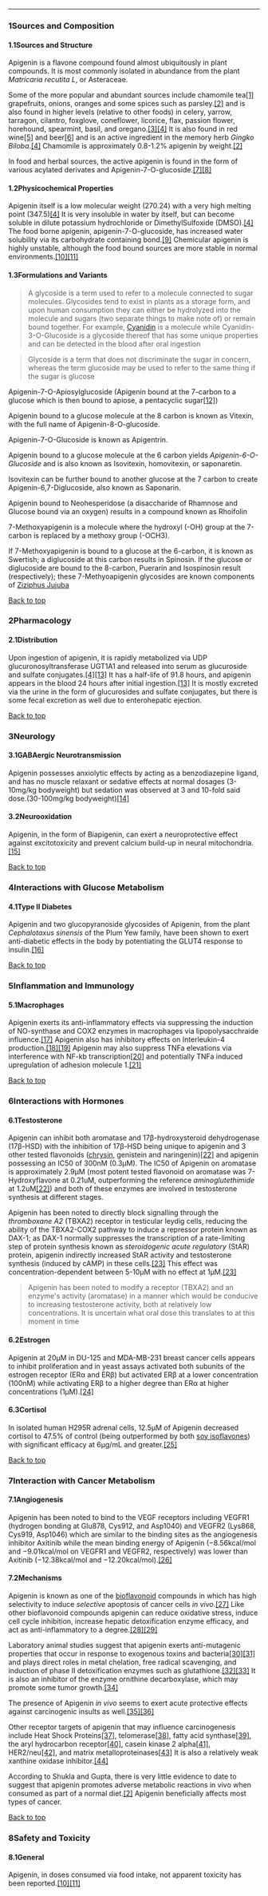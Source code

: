 





---


### 1Sources and Composition

#### 1.1Sources and Structure


Apigenin is a flavone compound found almost ubiquitously in plant compounds. It is most commonly isolated in abundance from the plant *Matricaria recutita L*, or Asteraceae.


Some of the more popular and abundant sources include chamomile tea[[1]](#ref1) grapefruits, onions, oranges and some spices such as parsley.[[2]](#ref2) and is also found in higher levels (relative to other foods) in celery, yarrow, tarragon, cilantro, foxglove, coneflower, licorice, flax, passion flower, horehound, spearmint, basil, and oregano.[[3]](#ref3)[[4]](#ref4) It is also found in red wine[[5]](#ref5) and beer[[6]](#ref6) and is an active ingredient in the memory herb *Gingko Biloba*.[[4]](#ref4) Chamomile is approximately 0.8-1.2% apigenin by weight.[[2]](#ref2)


In food and herbal sources, the active apigenin is found in the form of various acylated derivates and Apigenin-7-O-glucoside.[[7]](#ref7)[[8]](#ref8)


#### 1.2Physicochemical Properties


Apigenin itself is a low molecular weight (270.24) with a very high melting point (347.5)[[4]](#ref4) It is very insoluble in water by itself, but can become soluble in dilute potassium hydrochloride or DimethylSulfoxide (DMSO).[[4]](#ref4) The food borne apigenin, apigenin-7-O-glucoside, has increased water solubility via its carbohydrate containing bond.[[9]](#ref9) Chemicular apigenin is highly unstable, although the food bound sources are more stable in normal environments.[[10]](#ref10)[[11]](#ref11)


#### 1.3Formulations and Variants



> A glycoside is a term used to refer to a molecule connected to sugar molecules. Glycosides tend to exist in plants as a storage form, and upon human consumption they can either be hydrolyzed into the molecule and sugars (two separate things to make note of) or remain bound together. For example, [Cyanidin](/supplements/cyanidin/) is a molecule while Cyanidin-3-O-Glucoside is a glycoside thereof that has some unique properties and can be detected in the blood after oral ingestion



> Glycoside is a term that does not discriminate the sugar in concern, whereas the term glucoside may be used to refer to the same thing if the sugar is glucose


Apigenin-7-O-Apiosylglucoside (Apigenin bound at the 7-carbon to a glucose which is then bound to apiose, a pentacyclic sugar[[12]](#ref12))


Apigenin bound to a glucose molecule at the 8 carbon is known as Vitexin, with the full name of Apigenin-8-O-glucoside.


Apigenin-7-O-Glucoside is known as Apigentrin.


Apigenin bound to a glucose molecule at the 6 carbon yields *Apigenin-6-O-Glucoside* and is also known as Isovitexin, homovitexin, or saponaretin.


Isovitexin can be further bound to another glucose at the 7 carbon to create Apigenin-6,7-Diglucoside, also known as Saponarin.


Apigenin bound to Neohesperidose (a disaccharide of Rhamnose and Glucose bound via an oxygen) results in a compound known as Rhoifolin


7-Methoxyapigenin is a molecule where the hydroxyl (-OH) group at the 7-carbon is replaced by a methoxy group (-OCH3). 


If 7-Methoxyapigenin is bound to a glucose at the 6-carbon, it is known as Swertish; a diglucoside at this carbon results in Spinosin. If the glucose or diglucoside are bound to the 8-carbon, Puerarin and Isospinosin result (respectively); these 7-Methyoapigenin glycosides are known components of [Ziziphus Jujuba](/supplements/ziziphus-jujuba/)


[Back to top](#c-sources-and-composition)
### 2Pharmacology

#### 2.1Distribution


Upon ingestion of apigenin, it is rapidly metabolized via UDP glucuronosyltransferase UGT1A1 and released into serum as glucuroside and sulfate conjugates.[[4]](#ref4)[[13]](#ref13) It has a half-life of 91.8 hours, and apigenin appears in the blood 24 hours after initial ingestion.[[13]](#ref13) It is mostly excreted via the urine in the form of glucurosides and sulfate conjugates, but there is some fecal excretion as well due to enterohepatic ejection.


[Back to top](#c-pharmacology)
### 3Neurology

#### 3.1GABAergic Neurotransmission


Apigenin possesses anxiolytic effects by acting as a benzodiazepine ligand, and has no muscle relaxant or sedative effects at normal dosages (3-10mg/kg bodyweight) but sedation was observed at 3 and 10-fold said dose.(30-100mg/kg bodyweight)[[14]](#ref14)


#### 3.2Neurooxidation


Apigenin, in the form of Biapigenin, can exert a neuroprotective effect against excitotoxicity and prevent calcium build-up in neural mitochondria.[[15]](#ref15)


[Back to top](#c-neurology)
### 4Interactions with Glucose Metabolism

#### 4.1Type II Diabetes


Apigenin and two glucopyranoside glycosides of Apigenin, from the plant *Cephalotaxus sinensis* of the Plum Yew family, have been shown to exert anti-diabetic effects in the body by potentiating the GLUT4 response to insulin.[[16]](#ref16)


[Back to top](#c-interactions-with-glucose-metabolism)
### 5Inflammation and Immunology

#### 5.1Macrophages


Apigenin exerts its anti-inflammatory effects via suppressing the induction of NO-synthase and COX2 enzymes in macrophages via lipopolysacchraide influence.[[17]](#ref17) Apigenin also has inhibitory effects on Interleukin-4 production.[[18]](#ref18)[[19]](#ref19) Apigenin may also suppress TNFa elevations via interference with NF-kb transcription[[20]](#ref20) and potentially TNFa induced upregulation of adhesion molecule 1.[[21]](#ref21)


[Back to top](#c-inflammation-and-immunology)
### 6Interactions with Hormones

#### 6.1Testosterone


Apigenin can inhibit both aromatase and 17β-hydroxysteroid dehydrogenase (17β-HSD) with the inhibition of 17β-HSD being unique to apigenin and 3 other tested flavonoids ([chrysin](/supplements/chrysin/), genistein and naringenin)[[22]](#ref22) and apigenin possessing an IC50 of 300nM (0.3μM). The IC50 of Apigenin on aromatase is approximately 2.9μM (most potent tested flavonoid on aromatase was 7-Hydroxyflavone at 0.21uM, outperforming the reference *aminoglutethimide* at 1.2uM[[22]](#ref22)) and both of these enzymes are involved in testosterone synthesis at different stages.


Apigenin has been noted to directly block signalling through the *thromboxane A2* (TBXA2) receptor in testicular leydig cells, reducing the ability of the TBXA2-COX2 pathway to induce a repressor protein known as DAX-1; as DAX-1 normally suppresses the transcription of a rate-limiting step of protein synthesis known as *steroidogenic acute regulatory* (StAR) protein, apigenin indirectly increased StAR activity and testosterone synthesis (induced by cAMP) in these cells.[[23]](#ref23) This effect was concentration-dependent between 5-10μM with no effect at 1μM.[[23]](#ref23)



> Apigenin has been noted to modify a receptor (TBXA2) and an enzyme's activity (aromatase) in a manner which would be conducive to increasing testosterone activity, both at relatively low concentrations. It is uncertain what oral dose this translates to at this moment in time


#### 6.2Estrogen


Apigenin at 20μM in DU-125 and MDA-MB-231 breast cancer cells appears to inhibit proliferation and in yeast assays activated both subunits of the estrogen receptor (ERα and ERβ) but activated ERβ at a lower concentration (100nM) while activating ERβ to a higher degree than ERα at higher concentrations (1μM).[[24]](#ref24)


#### 6.3Cortisol


In isolated human H295R adrenal cells, 12.5μM of Apigenin decreased cortisol to 47.5% of control (being outperformed by both [soy isoflavones](/supplements/soy-isoflavones/)) with significant efficacy at 6μg/mL and greater.[[25]](#ref25)


[Back to top](#c-interactions-with-hormones)
### 7Interaction with Cancer Metabolism

#### 7.1Angiogenesis


Apigenin has been noted to bind to the VEGF receptors including VEGFR1 (hydrogen bonding at Glu878, Cys912, and Asp1040) and VEGFR2 (Lys868, Cys919, Asp1046) which are similar to the binding sites as the angiogenesis inhibitor Axitinib while the mean binding energy of Apigenin (−8.56kcal/mol and −9.01kcal/mol on VEGFR1 and VEGFR2, respectively) was lower than Axitinib (−12.38kcal/mol and −12.20kcal/mol).[[26]](#ref26)


#### 7.2Mechanisms


Apigenin is known as one of the [bioflavonoid](/supplements/bioflavonoids/) compounds in which has high selectivity to induce *selective* apoptosis of cancer cells *in vivo*.[[27]](#ref27) Like other bioflavonoid compounds apigenin can reduce oxidative stress, induce cell cycle inhibition, increase hepatic detoxification enzyme efficacy, and act as anti-inflammatory to a degree.[[28]](#ref28)[[29]](#ref29)


Laboratory animal studies suggest that apigenin exerts anti-mutagenic properties that occur in response to exogenous toxins and bacteria[[30]](#ref30)[[31]](#ref31) and plays direct roles in metal chelation, free radical scavenging, and induction of phase II detoxification enzymes such as glutathione.[[32]](#ref32)[[33]](#ref33) It is also an inhibitor of the enzyme ornithine decarboxylase, which may promote some tumor growth.[[34]](#ref34)


The presence of Apigenin *in vivo* seems to exert acute protective effects against carcinogenic insults as well.[[35]](#ref35)[[36]](#ref36) 


Other receptor targets of apigenin that may influence carcinogenesis include Heat Shock Proteins[[37]](#ref37), telomerase[[38]](#ref38), fatty acid synthase[[39]](#ref39), the aryl hydrocarbon receptor[[40]](#ref40), casein kinase 2 alpha[[41]](#ref41), HER2/neu[[42]](#ref42), and matrix metalloproteinases[[43]](#ref43) It is also a relatively weak xanthine oxidase inhibitor.[[44]](#ref44)


According to Shukla and Gupta, there is very little evidence to date to suggest that apigenin promotes adverse metabolic reactions in vivo when consumed as part of a normal diet.[[2]](#ref2) Apigenin beneficially affects most types of cancer.


[Back to top](#c-interaction-with-cancer-metabolism)
### 8Safety and Toxicity

#### 8.1General


Apigenin, in doses consumed via food intake, not apparent toxicity has been reported.[[10]](#ref10)[[11]](#ref11)

 


